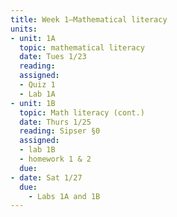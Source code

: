 ```yaml
---
title: Week 1—Mathematical literacy
units:
- unit: 1A
  topic: mathematical literacy
  date: Tues 1/23
  reading: 
  assigned:
  - Quiz 1
  - Lab 1A
- unit: 1B
  topic: Math literacy (cont.)
  date: Thurs 1/25
  reading: Sipser §0
  assigned: 
  - lab 1B
  - homework 1 & 2
  due:
- date: Sat 1/27
  due: 
    - Labs 1A and 1B  
---
```



<!-- 
#1A:
- Introductions (5 min)
- Syllabus (15 minutes)
- Review of Proofs Strategy (10 mins)
- Quiz 1 (10 minutes)
- Lab 1A (Remaining)

#1B:
- More proof review (15 minutes)
- Lab 1B
-->
